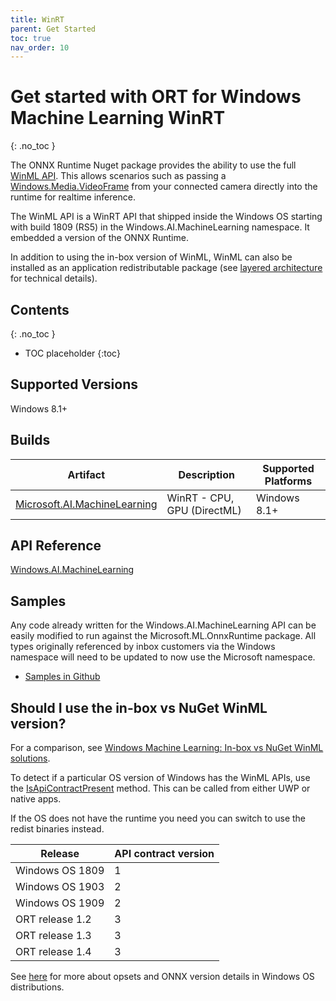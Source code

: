 ```yaml
---
title: WinRT
parent: Get Started
toc: true
nav_order: 10
---
```



# Get started with ORT for Windows Machine Learning WinRT
{: .no_toc }

The ONNX Runtime Nuget package provides the ability to use the full [WinML API](https://docs.microsoft.com/en-us/windows/ai/windows-ml/api-reference).
This allows scenarios such as passing a [Windows.Media.VideoFrame](https://docs.microsoft.com/en-us/uwp/api/Windows.Media.VideoFrame) from your connected camera directly into the runtime for realtime inference.

The WinML API is a WinRT API that shipped inside the Windows OS starting with build 1809 (RS5) in the Windows.AI.MachineLearning namespace. It embedded a version of the ONNX Runtime.

In addition to using the in-box version of WinML, WinML can also be installed as an application redistributable package (see [layered architecture](../../resources/high-level-design.md#the-onnx-runtime-and-windows-os-integration) for technical details).

## Contents
{: .no_toc }

* TOC placeholder
{:toc}

## Supported Versions
Windows 8.1+

## Builds

|Artifact|Description|Supported Platforms|
|---|---|---|
|[Microsoft.AI.MachineLearning](https://www.nuget.org/packages/Microsoft.AI.MachineLearning)|WinRT - CPU, GPU (DirectML)|Windows 8.1+|


## API Reference
[Windows.AI.MachineLearning](https://docs.microsoft.com/en-us/windows/ai/windows-ml/api-reference)

## Samples

Any code already written for the Windows.AI.MachineLearning API can be easily modified to run against the Microsoft.ML.OnnxRuntime package. All types originally referenced by inbox customers via the Windows namespace will need to be updated to now use the Microsoft namespace.

* [Samples in Github](https://github.com/microsoft/Windows-Machine-Learning/tree/master/Samples/SqueezeNetObjectDetection/Desktop/cpp) 

## Should I use the in-box vs NuGet WinML version?

For a comparison, see [Windows Machine Learning: In-box vs NuGet WinML solutions](https://docs.microsoft.com/en-us/windows/ai/windows-ml/#in-box-vs-nuget-winml-solutions).

To detect if a particular OS version of Windows has the WinML APIs, use the [IsApiContractPresent](https://docs.microsoft.com/en-us/uwp/api/windows.foundation.metadata.apiinformation.isapicontractpresent) method.  This can be called from either UWP or native apps.

If the OS does not have the runtime you need you can switch to use the redist binaries instead.

|Release|API contract version|
|--|--|
|Windows OS 1809| 1|
|Windows OS 1903| 2|
|Windows OS 1909| 2|
|ORT release 1.2| 3|
|ORT release 1.3| 3|
|ORT release 1.4| 3|

See [here](https://docs.microsoft.com/en-us/windows/ai/windows-ml/onnx-versions) for more about opsets and ONNX version details in Windows OS distributions.
